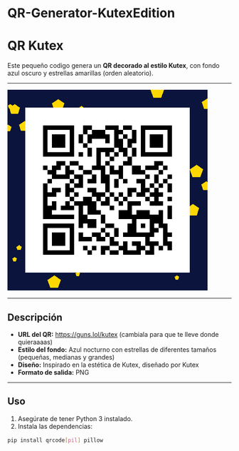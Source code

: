 # QR-Generator-KutexEdition

# QR Kutex

Este pequeño codigo genera un **QR decorado al estilo Kutex**, con fondo azul oscuro y estrellas amarillas (orden aleatorio).

---
![Logo Kutex](qr_kutex.png)

---

## Descripción

- **URL del QR:** https://guns.lol/kutex (cambiala para que te lleve donde quieraaaas)
- **Estilo del fondo:** Azul nocturno con estrellas de diferentes tamaños (pequeñas, medianas y grandes)  
- **Diseño:** Inspirado en la estética de Kutex, diseñado por Kutex  
- **Formato de salida:** PNG

---

## Uso

1. Asegúrate de tener Python 3 instalado.  
2. Instala las dependencias:

```bash
pip install qrcode[pil] pillow
